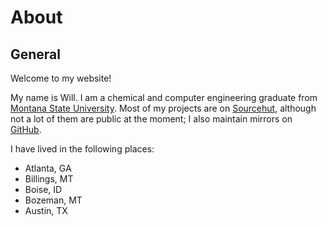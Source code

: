 # About

## General

Welcome to my website!

My name is Will. I am a chemical and computer engineering graduate from
[Montana State University](https://www.montana.edu/). Most of my projects are
on [Sourcehut](https://git.sr.ht/~learax/), although not a lot of them are
public at the moment; I also maintain mirrors on
[GitHub](https://github.com/w-culhane).

I have lived in the following places:

- Atlanta, GA
- Billings, MT
- Boise, ID
- Bozeman, MT
- Austin, TX
